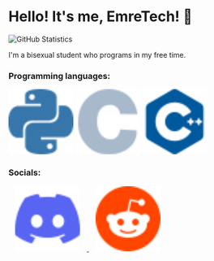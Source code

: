 # Hello! It's me, EmreTech! 👋

![GitHub Statistics](https://github-readme-stats.vercel.app/api?username=EmreTech&show=reviews&theme=shadow_green&show_icons=true)

I'm a bisexual student who programs in my free time.

<!-- Credits to https://simpleicons.org for the icons -->

### Programming languages:

<img src="./assets/python.svg" width="128" height="128"> <img src="./assets/c.svg" width="128" height="128"> <img src="./assets/cplusplus.svg" width="128" height="128">

### Socials:

<a href="https://discord.com/users/407203299977068544">
    <img src="./assets/discord.svg" width="128" height="128" style="margin: 0pt 10pt 0pt 10pt;">
</a>
<a href="https://reddit.com/u/EmreTech">
    <img src="./assets/reddit.svg" width="128" height="128" style="margin: 0pt 10pt 0pt 10pt;">
</a>
